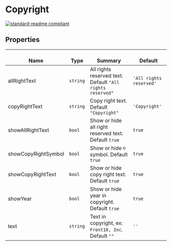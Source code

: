 # Copyright
  [![standard-readme compliant](https://img.shields.io/badge/standard--readme-OK-green.svg?style=flat-square)](https://github.com/RichardLitt/standard-readme)
  

  ## Properties
  | </br>Name | </br>Type | </br>Summary | </br>Default | 
| ---- | ---- | ---- | ---- |
| allRightText | `string` | All rights reserved text. Default `"All rights reserved"` | `'All rights reserved'` |
| copyRightText | `string` | Copy right text. Default `"Copyright"` | `'Copyright'` |
| showAllRightText | `bool` | Show or hide all right reserved text. Default `true` | `true` |
| showCopyRightSymbol | `bool` | Show or hide `©` symbol. Default `true` | `true` |
| showCopyRightText | `bool` | Show or hide copy right text. Default `true` | `true` |
| showYear | `bool` | Show or hide year in copyright. Default `true` | `true` |
| text | `string` | Text in copyright, ex: `Front10, Inc`. Default `""` | `''` |